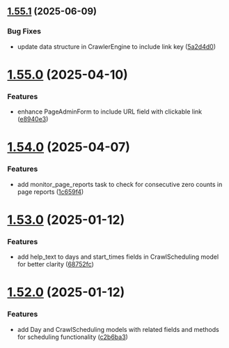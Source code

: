 ## [1.55.1](https://github.com/ghorbani-mohammad/Django-Crawler-Framework/compare/v1.55.0...v1.55.1) (2025-06-09)


### Bug Fixes

* update data structure in CrawlerEngine to include link key ([5a2d4d0](https://github.com/ghorbani-mohammad/Django-Crawler-Framework/commit/5a2d4d017f4c49f94775be6a1cdf0642f3f40d3e))



# [1.55.0](https://github.com/ghorbani-mohammad/Django-Crawler-Framework/compare/v1.54.0...v1.55.0) (2025-04-10)


### Features

* enhance PageAdminForm to include URL field with clickable link ([e8940e3](https://github.com/ghorbani-mohammad/Django-Crawler-Framework/commit/e8940e3adcf9e1a6e1d568721e6ee5c245ef3c29))



# [1.54.0](https://github.com/ghorbani-mohammad/Django-Crawler-Framework/compare/v1.53.0...v1.54.0) (2025-04-07)


### Features

* add monitor_page_reports task to check for consecutive zero counts in page reports ([1c659f4](https://github.com/ghorbani-mohammad/Django-Crawler-Framework/commit/1c659f40c0f16679674f5010c778b025ddb11892))



# [1.53.0](https://github.com/ghorbani-mohammad/Django-Crawler-Framework/compare/v1.52.0...v1.53.0) (2025-01-12)


### Features

* add help_text to days and start_times fields in CrawlScheduling model for better clarity ([68752fc](https://github.com/ghorbani-mohammad/Django-Crawler-Framework/commit/68752fc5409a7b732f32ae734ed62f589e4e422a))



# [1.52.0](https://github.com/ghorbani-mohammad/Django-Crawler-Framework/compare/v1.51.1...v1.52.0) (2025-01-12)


### Features

* add Day and CrawlScheduling models with related fields and methods for scheduling functionality ([c2b6ba3](https://github.com/ghorbani-mohammad/Django-Crawler-Framework/commit/c2b6ba30e0a186a1e326e6a4c11bf65eded89125))




